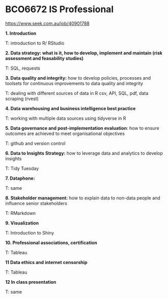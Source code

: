 # BCO6672  IS Professional

https://www.seek.com.au/job/40901788

**1. Introduction**

T: introduction to R/ RStudio

**2. Data strategy: what is it, how to develop, implement and maintain (risk assessment and feasability studies)**

T: SQL, requests

**3. Data quality and integrity:** how to develop policies, processes and toolsets for continuous improvements to data quality and integrity

T: dealing with different sources of data in R
csv, API, SQL, pdf, data scraping (rvest)

**4. Data warehousing and business intelligence best practice**

T: working with multiple data sources using tidyverse in R

**5. Data governance and post-implementation evaluation**: how to ensure outcomes are achieved to meet organisational objectives

T: github and version control

**6. Data to Insights Strategy:** how to leverage data and analytics to develop insights

T: Tidy Tuesday

**7. Dataphone:**

T: same

**8. Stakeholder management:** how to explain data to non-data people and influence senior stakeholders

T: RMarkdown

**9. Visualization**

T: Introduction to Shiny

**10. Professional associations, certification**

T: Tableau 

**11 Data ethics and internet censorship**

T: Tableau 

**12 In class presentation**

T: same

